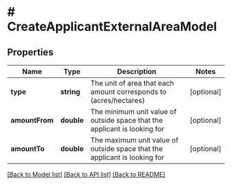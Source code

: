 # # CreateApplicantExternalAreaModel

## Properties

Name | Type | Description | Notes
------------ | ------------- | ------------- | -------------
**type** | **string** | The unit of area that each amount corresponds to (acres/hectares) | [optional]
**amountFrom** | **double** | The minimum unit value of outside space that the applicant is looking for | [optional]
**amountTo** | **double** | The maximum unit value of outside space that the applicant is looking for | [optional]

[[Back to Model list]](../../README.md#models) [[Back to API list]](../../README.md#endpoints) [[Back to README]](../../README.md)
